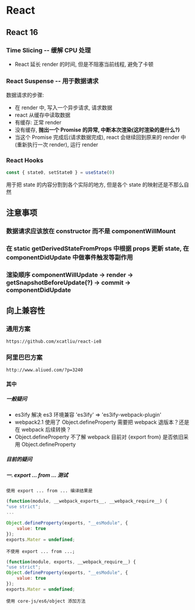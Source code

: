 # React

## React 16

### Time Slicing -- 缓解 CPU 处理

- React 延长 render 的时间, 但是不阻塞当前线程, 避免了卡顿

### React Suspense -- 用于数据请求

数据请求的步骤:
- 在 render 中, 写入一个异步请求, 请求数据
- react 从缓存中读取数据
- 有缓存: 正常 render
- 没有缓存, **抛出一个 Promise 的异常, 中断本次渲染(这时渲染的是什么?)**
- 当这个 Promise 完成后(请求数据完成), react 会继续回到原来的 render 中(重新执行一次 render), 运行 render

### React Hooks



```js
const { state0, setState0 } = useState(0)
```

用于把 state 的内容分割到各个实际的地方, 但是各个 state 的映射还是不那么自然


## 注意事项

### 数据请求应该放在 constructor 而不是 componentWillMount

### 在 static getDerivedStateFromProps 中根据 props 更新 state, 在 componentDidUpdate 中做事件触发等副作用

### 渲染顺序 componentWillUpdate -> render -> getSnapshotBeforeUpdate(?) -> commit -> componentDidUpdate


## 向上兼容性
### 通用方案
	https://github.com/xcatliu/react-ie8
### 阿里巴巴方案
	http://www.aliued.com/?p=3240

#### 其中
##### 一般疑问

- es3ify 解决 es3 环境兼容
		'es3ify' => 'es3ify-webpack-plugin'
- webpack2.1 使用了 Object.defineProperty
		需要把 webpack 退版本？还是在 webpack 后续转换？
- Object.defineProperty
		不了解 webpack 目前对 {export from} 是否依旧采用 Object.defineProperty

##### 目前的疑问

##### 一. export ... from ... 测试
	使用 export ... from ... 编译结果是

```javascript
(function(module, __webpack_exports__, __webpack_require__) {
"use strict";
...

Object.defineProperty(exports, "__esModule", {
    value: true
});
exports.Mater = undefined;
```
	不使用 export ... from ...;

```js
(function(module, exports, __webpack_require__) {
"use strict";
Object.defineProperty(exports, "__esModule", {
    value: true
});
exports.Mater = undefined;
```

	使用 core-js/es6/object 添加方法
